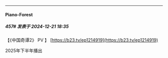 ﻿
*****

####  Piano-Forest  
##### 457#       发表于 2024-12-21 18:35

【《中国奇谭2》 PV 】
[https://b23.tv/ep1214919](https://b23.tv/ep1214919)

2025年下半年播出

